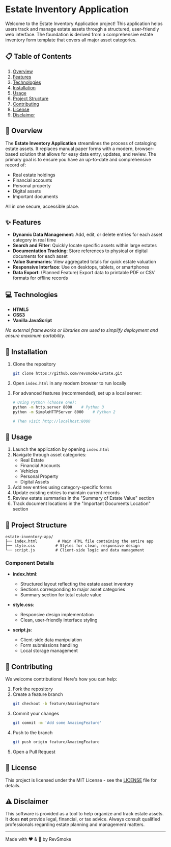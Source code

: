 # Estate Inventory Application

Welcome to the Estate Inventory Application project! This application helps users track and manage estate assets through a structured, user-friendly web interface. The foundation is derived from a comprehensive estate inventory form template that covers all major asset categories.

## 📋 Table of Contents
1. [Overview](#overview)
2. [Features](#features)
3. [Technologies](#technologies)
4. [Installation](#installation)
5. [Usage](#usage)
6. [Project Structure](#project-structure)
7. [Contributing](#contributing)
8. [License](#license)
9. [Disclaimer](#disclaimer)

## 🎯 Overview

The **Estate Inventory Application** streamlines the process of cataloging estate assets. It replaces manual paper forms with a modern, browser-based solution that allows for easy data entry, updates, and review. The primary goal is to ensure you have an up-to-date and comprehensive record of:
- Real estate holdings
- Financial accounts
- Personal property
- Digital assets
- Important documents

All in one secure, accessible place.

## ✨ Features

- **Dynamic Data Management**: Add, edit, or delete entries for each asset category in real time
- **Search and Filter**: Quickly locate specific assets within large estates
- **Documentation Tracking**: Store references to physical or digital documents for each asset
- **Value Summaries**: View aggregated totals for quick estate valuation
- **Responsive Interface**: Use on desktops, tablets, or smartphones
- **Data Export**: (Planned Feature) Export data to printable PDF or CSV formats for offline records

## 💻 Technologies

- **HTML5**
- **CSS3**
- **Vanilla JavaScript**

*No external frameworks or libraries are used to simplify deployment and ensure maximum portability.*

## 🚀 Installation

1. Clone the repository
   ```bash
   git clone https://github.com/revsmoke/Estate.git
   ```

2. Open `index.html` in any modern browser to run locally

3. For advanced features (recommended), set up a local server:
   ```bash
   # Using Python (choose one):
   python -m http.server 8000    # Python 3
   python -m SimpleHTTPServer 8000    # Python 2
   
   # Then visit http://localhost:8000
   ```

## 📝 Usage

1. Launch the application by opening `index.html`
2. Navigate through asset categories:
   - Real Estate
   - Financial Accounts
   - Vehicles
   - Personal Property
   - Digital Assets
3. Add new entries using category-specific forms
4. Update existing entries to maintain current records
5. Review estate summaries in the "Summary of Estate Value" section
6. Track document locations in the "Important Documents Location" section

## 📁 Project Structure

```
estate-inventory-app/
├── index.html         # Main HTML file containing the entire app
├── style.css         # Styles for clean, responsive design
└── script.js         # Client-side logic and data management
```

### Component Details

- **index.html**:
  - Structured layout reflecting the estate asset inventory
  - Sections corresponding to major asset categories
  - Summary section for total estate value

- **style.css**:
  - Responsive design implementation
  - Clean, user-friendly interface styling

- **script.js**:
  - Client-side data manipulation
  - Form submissions handling
  - Local storage management

## 🤝 Contributing

We welcome contributions! Here's how you can help:

1. Fork the repository
2. Create a feature branch
   ```bash
   git checkout -b feature/AmazingFeature
   ```
3. Commit your changes
   ```bash
   git commit -m 'Add some AmazingFeature'
   ```
4. Push to the branch
   ```bash
   git push origin feature/AmazingFeature
   ```
5. Open a Pull Request

## 📄 License

This project is licensed under the MIT License - see the [LICENSE](LICENSE) file for details.

## ⚠️ Disclaimer

This software is provided as a tool to help organize and track estate assets. It does **not** provide legal, financial, or tax advice. Always consult qualified professionals regarding estate planning and management matters.

---
Made with ❤️ & 💨 by RevSmoke
